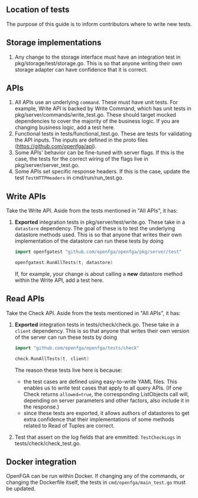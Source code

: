 ## Location of tests

The purpose of this guide is to inform contributors where to write new tests.

## Storage implementations

1. Any change to the storage interface must have an integration test in pkg/storage/test/storage.go. This is so that anyone writing their own storage adapter can have confidence that it is correct.

## APIs

1. All APIs use an underlying `command`. These must have unit tests. For example, Write API is backed by Write Command, which has unit tests in pkg/server/commands/write_test.go. These should target mocked dependencies to cover the majority of the business logic. If you are changing business logic, add a test here.
2. Functional tests in tests/functional_test.go. These are tests for validating the API inputs. The inputs are defined in the proto files (https://github.com/openfga/api).
3. Some APIs' behavior can be fine-tuned with server flags. If this is the case, the tests for the correct wiring of the flags live in pkg/server/server_test.go.
4. Some APIs set specific response headers. If this is the case, update the test `TestHTTPHeaders` in cmd/run/run_test.go.

## Write APIs

Take the Write API. Aside from the tests mentioned in "All APIs", it has:

1. **Exported** integration tests in pkg/server/test/write.go. These take in a `datastore` dependency. The goal of these is to test the underlying datastore methods used. This is so that anyone that writes their own implementation of the datastore can run these tests by doing
    ```go
    import openfgatest "github.com/openfga/openfga/pkg/server/test"
    
    openfgatest.RunAllTests(t, datastore)
    ```
   
   If, for example, your change is about calling a **new** datastore method within the Write API, add a test here.
   
## Read APIs

Take the Check API. Aside from the tests mentioned in "All APIs", it has:

1. **Exported** integration tests in tests/check/check.go. These take in a `client` dependency. This is so that anyone that writes their own version of the server can run these tests by doing
    ```go
    import "github.com/openfga/openfga/tests/check"
    
    check.RunAllTests(t, client)
    ```

    The reason these tests live here is because:
      - the test cases are defined using easy-to-write YAML files. This enables us to write test cases that apply to all query APIs. (If one Check returns `allowed=true`, the corresponding ListObjects call will, depending on server parameters and other factors, also include it in the response.)
      - since these tests are exported, it allows authors of datastores to get extra confidence that their implementations of some methods related to Read of Tuples are correct.

2. Test that assert on the log fields that are emmitted: `TestCheckLogs` in tests/check/check_test.go.

## Docker integration

OpenFGA can be run within Docker. If changing any of the commands, or changing the Dockerfile itself, the tests in `cmd/openfga/main_test.go` must be updated.